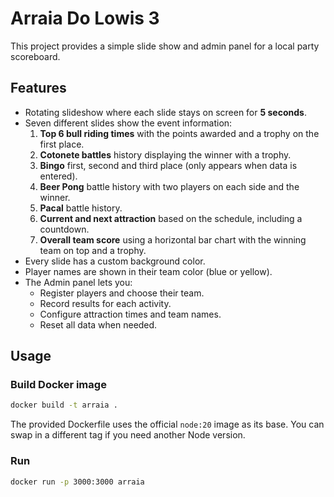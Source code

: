 # Arraia Do Lowis 3

This project provides a simple slide show and admin panel for a local party scoreboard.

## Features

- Rotating slideshow where each slide stays on screen for **5 seconds**.
- Seven different slides show the event information:
  1. **Top 6 bull riding times** with the points awarded and a trophy on the first place.
  2. **Cotonete battles** history displaying the winner with a trophy.
  3. **Bingo** first, second and third place (only appears when data is entered).
  4. **Beer Pong** battle history with two players on each side and the winner.
  5. **Pacal** battle history.
  6. **Current and next attraction** based on the schedule, including a countdown.
  7. **Overall team score** using a horizontal bar chart with the winning team on top and a trophy.
- Every slide has a custom background color.
- Player names are shown in their team color (blue or yellow).
- The Admin panel lets you:
  - Register players and choose their team.
  - Record results for each activity.
  - Configure attraction times and team names.
  - Reset all data when needed.

## Usage

### Build Docker image

```bash
docker build -t arraia .
```

The provided Dockerfile uses the official `node:20` image as its base. You can swap in a different tag if you need another Node version.

### Run

```bash
docker run -p 3000:3000 arraia
```


